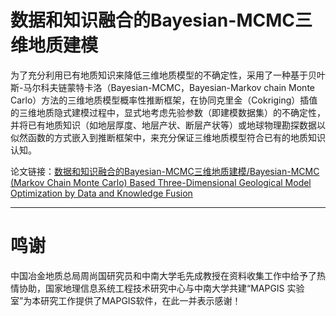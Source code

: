 # 数据和知识融合的Bayesian-MCMC三维地质建模

为了充分利用已有地质知识来降低三维地质模型的不确定性，采用了一种基于贝叶斯-马尔科夫链蒙特卡洛（Bayesian-MCMC，Bayesian-Markov chain Monte Carlo）方法的三维地质模型概率性推断框架，在协同克里金（Cokriging）插值的三维地质隐式建模过程中，显式地考虑先验参数（即建模数据集）的不确定性，并将已有地质知识（如地层厚度、地层产状、断层产状等）或地球物理勘探数据以似然函数的方式嵌入到推断框架中，来充分保证三维地质模型符合已有的地质知识认知。

论文链接：[数据和知识融合的Bayesian-MCMC三维地质建模/Bayesian-MCMC (Markov Chain Monte Carlo) Based Three-Dimensional Geological Model Optimization by Data and Knowledge Fusion](http://www.earth-science.net/cn/article/doi/10.3799/dqkx.2023.069 "论文")

***


# 鸣谢
中国冶金地质总局周尚国研究员和中南大学毛先成教授在资料收集工作中给予了热情协助，国家地理信息系统工程技术研究中心与中南大学共建“MAPGIS 实验 室”为本研究工作提供了MAPGIS软件，在此一并表示感谢！
